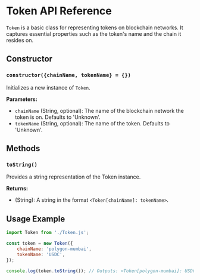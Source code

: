 # Token API Reference

`Token` is a basic class for representing tokens on blockchain networks. It captures essential properties such as the token's name and the chain it resides on.

## Constructor

### `constructor({chainName, tokenName} = {})`

Initializes a new instance of `Token`.

**Parameters:**

- `chainName` (String, optional): The name of the blockchain network the token is on. Defaults to 'Unknown'.
- `tokenName` (String, optional): The name of the token. Defaults to 'Unknown'.

## Methods

### `toString()`

Provides a string representation of the Token instance.

**Returns:**

- (String): A string in the format `<Token[chainName]: tokenName>`.

## Usage Example

```javascript
import Token from './Token.js';

const token = new Token({
    chainName: 'polygon-mumbai',
    tokenName: 'USDC',
});

console.log(token.toString()); // Outputs: <Token[polygon-mumbai]: USDC>
```
